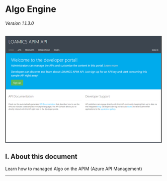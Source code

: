 # Algo Engine

###### Version 1.1.3.0

![apim_portal](imgs/apim_portal.png "")

## I. About this document

Learn how to managed Algo on the APIM (Azure API Management)

---
